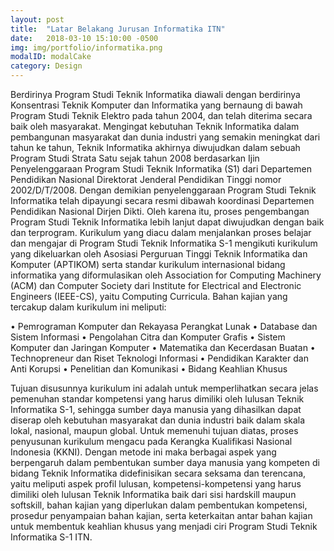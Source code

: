 ```yaml
---
layout: post
title:  "Latar Belakang Jurusan Informatika ITN"
date:   2018-03-10 15:10:00 -0500
img: img/portfolio/informatika.png
modalID: modalCake
category: Design
---
```


Berdirinya Program Studi Teknik Informatika diawali dengan berdirinya Konsentrasi Teknik Komputer dan Informatika yang bernaung di bawah Program Studi Teknik Elektro pada tahun 2004, dan telah diterima secara baik oleh masyarakat. Mengingat kebutuhan Teknik Informatika dalam pembangunan masyarakat dan dunia industri yang semakin meningkat dari tahun ke tahun, Teknik Informatika akhirnya diwujudkan dalam sebuah Program Studi Strata Satu sejak tahun 2008 berdasarkan Ijin Penyelenggaraan Program Studi Teknik Informatika (S1) dari Departemen Pendidikan Nasional Direktorat Jenderal Pendidikan Tinggi nomor 2002/D/T/2008. Dengan demikian penyelenggaraan Program Studi Teknik Informatika telah dipayungi secara resmi dibawah koordinasi Departemen Pendidikan Nasional Dirjen Dikti. Oleh karena itu, proses pengembangan Program Studi Teknik Informatika lebih lanjut dapat diwujudkan dengan baik dan terprogram.
Kurikulum yang diacu dalam menjalankan proses belajar dan mengajar di Program Studi Teknik Informatika S-1 mengikuti kurikulum yang dikeluarkan oleh Asosiasi Perguruan Tinggi Teknik Informatika dan Komputer (APTIKOM) serta standar kurikulum internasional bidang informatika yang diformulasikan oleh Association for Computing Machinery (ACM) dan Computer Society dari Institute for Electrical and Electronic Engineers (IEEE-CS), yaitu Computing Curricula. Bahan kajian yang tercakup dalam kurikulum ini meliputi:

• Pemrograman Komputer dan Rekayasa Perangkat Lunak
• Database dan Sistem Informasi
• Pengolahan Citra dan Komputer Grafis
• Sistem Komputer dan Jaringan Komputer
• Matematika dan Kecerdasan Buatan
• Technopreneur dan Riset Teknologi Informasi
• Pendidikan Karakter dan Anti Korupsi
• Penelitian dan Komunikasi
• Bidang Keahlian Khusus

Tujuan disusunnya kurikulum ini adalah untuk memperlihatkan secara jelas pemenuhan standar kompetensi yang harus dimiliki oleh lulusan Teknik Informatika S-1, sehingga sumber daya manusia yang dihasilkan dapat diserap oleh kebutuhan masyarakat dan dunia industri baik dalam skala lokal, nasional, maupun global. Untuk memenuhi tujuan diatas, proses penyusunan kurikulum mengacu pada Kerangka Kualifikasi Nasional Indonesia (KKNI). Dengan metode ini maka berbagai aspek yang berpengaruh dalam pembentukan sumber daya manusia yang kompeten di bidang Teknik Informatika didefinisikan secara seksama dan terencana, yaitu meliputi aspek profil lulusan, kompetensi-kompetensi yang harus dimiliki oleh lulusan Teknik Informatika baik dari sisi hardskill maupun softskill, bahan kajian yang diperlukan dalam pembentukan kompetensi, prosedur penyampaian bahan kajian, serta keterkaitan antar bahan kajian untuk membentuk keahlian khusus yang menjadi ciri Program Studi Teknik Informatika S-1 ITN.
